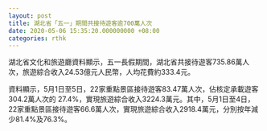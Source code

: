 ```yaml
---
layout: post
title: 湖北省「五一」期間共接待遊客逾700萬人次
date: 2020-05-06 15:35:20.000000000 +08:00
categories: rthk
---
```


湖北省文化和旅遊廳資料顯示，五一長假期間，湖北省共接待遊客735.86萬人次，旅遊綜合收入24.53億元人民幣，人均花費約333.4元。

資料顯示，5月1日至5日，22家重點景區接待遊客83.47萬人次，佔核定承載遊客304.2萬人次的 27.4%，實現旅遊綜合收入3224.3萬元。其中，5月1日至4日，22家重點景區接待遊客66.6萬人次，實現旅遊綜合收入2918.4萬元，分別按年減少81.4%及76.3%。
